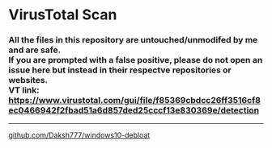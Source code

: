 # VirusTotal Scan
### All the files in this repository are untouched/unmodifed by me and are safe. <br> **If you are prompted with a false positive, please do not open an issue here but instead in their respectve repositories or websites.** <br> VT link: https://www.virustotal.com/gui/file/f85369cbdcc26ff3516cf8ec0466942f2fbad51a6d857ded25cccf13e830369e/detection

---
[github.com/Daksh777/windows10-debloat](https://github.com/Daksh777/windows10-debloat)
